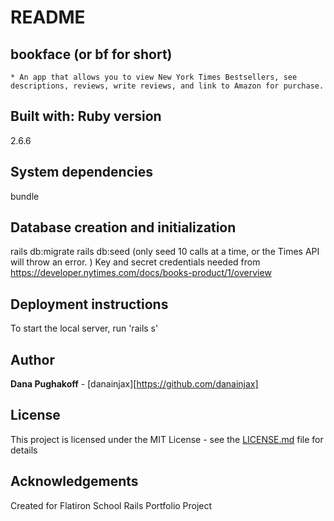# README

## bookface (or bf for short)

    * An app that allows you to view New York Times Bestsellers, see descriptions, reviews, write reviews, and link to Amazon for purchase.

## Built with: Ruby version
2.6.6

## System dependencies
bundle


## Database creation and initialization
rails db:migrate
rails db:seed (only seed 10 calls at a time, or the Times API will throw an error. )
Key and secret credentials needed from https://developer.nytimes.com/docs/books-product/1/overview


## Deployment instructions
To start the local server, run 'rails s'

## Author
**Dana Pughakoff** - [danainjax][https://github.com/danainjax]

## License
This project is licensed under the MIT License - see the [LICENSE.md](LICENSE.md) file for details

## Acknowledgements
Created for Flatiron School Rails Portfolio Project


